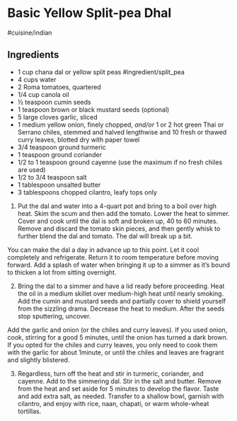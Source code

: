 # Basic Yellow Split-pea Dhal

#cuisine/indian

## Ingredients

- 1 cup chana dal or yellow split peas  #ingredient/split_pea
- 4 cups water  
- 2 Roma tomatoes, quartered  
- 1/4 cup canola oil  
- ½ teaspoon cumin seeds  
- 1 teaspoon brown or black mustard seeds (optional)  
- 5 large cloves garlic, sliced  
- 1 medium yellow onion, finely chopped, _and/or_ 1 or 2 hot green Thai or Serrano chiles, stemmed and halved lengthwise and 10 fresh or thawed curry leaves, blotted dry with paper towel  
- 3/4 teaspoon ground turmeric  
- 1 teaspoon ground coriander  
- 1/2 to 1 teaspoon ground cayenne (use the maximum if no fresh chiles are used)  
- 1/2 to 3/4 teaspoon salt  
- 1 tablespoon unsalted butter  
- 3 tablespoons chopped cilantro, leafy tops only

1. Put the dal and water into a 4-quart pot and bring to a boil over high heat. Skim the scum and then add the tomato. Lower the heat to simmer. Cover and cook until the dal is soft and broken up, 40 to 60 minutes. Remove and discard the tomato skin pieces, and then gently whisk to further blend the dal and tomato. The dal will break up a bit.

You can make the dal a day in advance up to this point. Let it cool completely and refrigerate. Return it to room temperature before moving forward. Add a splash of water when bringing it up to a simmer as it’s bound to thicken a lot from sitting overnight.

2. Bring the dal to a simmer and have a lid ready before proceeding. Heat the oil in a medium skillet over medium-high heat until nearly smoking. Add the cumin and mustard seeds and partially cover to shield yourself from the sizzling drama. Decrease the heat to medium. After the seeds stop sputtering, uncover.

Add the garlic and onion (or the chiles and curry leaves). If you used onion, cook, stirring for a good 5 minutes, until the onion has turned a dark brown. If you opted for the chiles and curry leaves, you only need to cook them with the garlic for about 1minute, or until the chiles and leaves are fragrant and slightly blistered.

3. Regardless, turn off the heat and stir in turmeric, coriander, and cayenne. Add to the simmering dal. Stir in the salt and butter. Remove from the heat and set aside for 5 minutes to develop the flavor. Taste and add extra salt, as needed. Transfer to a shallow bowl, garnish with cilantro, and enjoy with rice, naan, chapati, or warm whole-wheat tortillas.